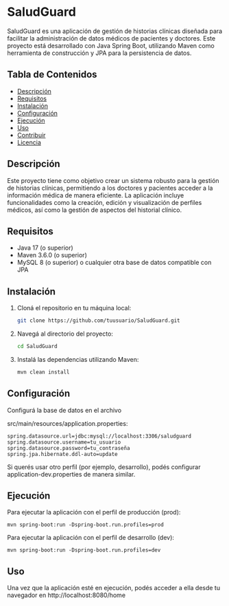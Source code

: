 # SaludGuard

SaludGuard es una aplicación de gestión de historias clínicas diseñada para facilitar la administración de datos médicos de pacientes y doctores. Este proyecto está desarrollado con Java Spring Boot, utilizando Maven como herramienta de construcción y JPA para la persistencia de datos.

## Tabla de Contenidos

- [Descripción](#descripción)
- [Requisitos](#requisitos)
- [Instalación](#instalación)
- [Configuración](#configuración)
- [Ejecución](#ejecución)
- [Uso](#uso)
- [Contribuir](#contribuir)
- [Licencia](#licencia)

## Descripción

Este proyecto tiene como objetivo crear un sistema robusto para la gestión de historias clínicas, permitiendo a los doctores y pacientes acceder a la información médica de manera eficiente. La aplicación incluye funcionalidades como la creación, edición y visualización de perfiles médicos, así como la gestión de aspectos del historial clínico.

## Requisitos

- Java 17 (o superior)
- Maven 3.6.0 (o superior)
- MySQL 8 (o superior) o cualquier otra base de datos compatible con JPA

## Instalación

1. Cloná el repositorio en tu máquina local:

   ```bash
   git clone https://github.com/tuusuario/SaludGuard.git

2. Navegá al directorio del proyecto:
   ```bash
   cd SaludGuard

3. Instalá las dependencias utilizando Maven:
    ```bash
    mvn clean install
## Configuración
Configurá la base de datos en el archivo 

src/main/resources/application.properties:

    spring.datasource.url=jdbc:mysql://localhost:3306/saludguard
    spring.datasource.username=tu_usuario
    spring.datasource.password=tu_contraseña
    spring.jpa.hibernate.ddl-auto=update

Si querés usar otro perfil (por ejemplo, desarrollo), podés configurar application-dev.properties de manera similar.

## Ejecución

Para ejecutar la aplicación con el perfil de producción (prod):

    mvn spring-boot:run -Dspring-boot.run.profiles=prod

Para ejecutar la aplicación con el perfil de desarrollo (dev):

    mvn spring-boot:run -Dspring-boot.run.profiles=dev

## Uso
Una vez que la aplicación esté en ejecución, podés acceder a ella desde tu navegador en http://localhost:8080/home

